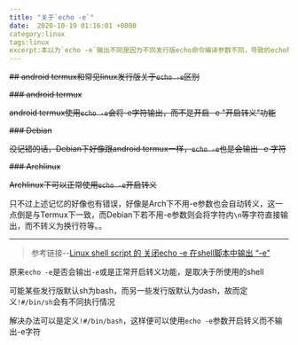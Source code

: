 ```yaml
---
title: "关于`echo -e`"
date:  2020-10-19 01:16:01 +0800
category:linux
tags:linux
excerpt:本以为`echo -e`输出不同是因为不同发行版echo命令编译参数不同，导致的echo版本不同，后来才发现其实是与shell是用bash还是dash有关
---
```


~~## android termux和常见linux发行版关于`echo -e`区别~~

~~### android termux~~

~~android termux使用`echo -e`会将-e字符输出，而不是开启 -e "开启转义"功能~~

~~### Debian~~

~~没记错的话，Debian下好像跟android termux一样，`echo -e`也是会输出 -e 字符~~

~~### Archlinux~~

~~Archlinux下可以正常使用`echo -e`开启转义~~

只不过上述记忆的好像也有错误，好像是Arch下不用-e参数也会自动转义，这一点倒是与Termux下一致，而Debian下若不用-e参数则会将字符内`\n`等字符直接输出，而不转义为换行符等。。

---

>参考链接--[Linux shell script 的 关闭echo -e 在shell脚本中输出 “-e”](https://blog.csdn.net/liudsl/article/details/79213390)

原来`echo -e`是否会输出`-e`或是正常开启转义功能，是取决于所使用的shell

可能某些发行版默认sh为bash，而另一些发行版默认为dash，故而定义`!#/bin/sh`会有不同执行情况

解决办法可以是定义`!#/bin/bash`，这样便可以使用`echo -e`参数开启转义而不输出-e字符
